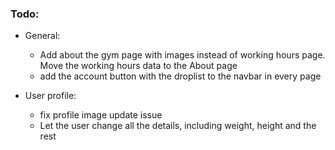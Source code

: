 ### Todo:

- General:

  - Add about the gym page with images instead of working hours page. Move the working hours data to the About page
  - add the account button with the droplist to the navbar in every page

- User profile:

  - fix profile image update issue
  - Let the user change all the details, including weight, height and the rest
